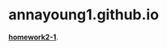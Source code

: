 # annayoung1.github.io

[**homework2-1**](https://github.com/annayoung1/annayoung1.github.io/blob/main/test1.html).

